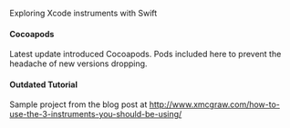 Exploring Xcode instruments with Swift

#### Cocoapods
Latest update introduced Cocoapods. Pods included here to prevent the headache of new versions dropping.

#### Outdated Tutorial
Sample project from the blog post at http://www.xmcgraw.com/how-to-use-the-3-instruments-you-should-be-using/

